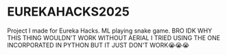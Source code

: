 # EUREKAHACKS2025
Project I made for Eureka Hacks. ML playing snake game. BRO IDK WHY THIS THING WOULDN'T WORK WITHOUT AERIAL I TRIED USING THE ONE INCORPORATED IN PYTHON BUT IT JUST DON'T WORK😭😭😭
